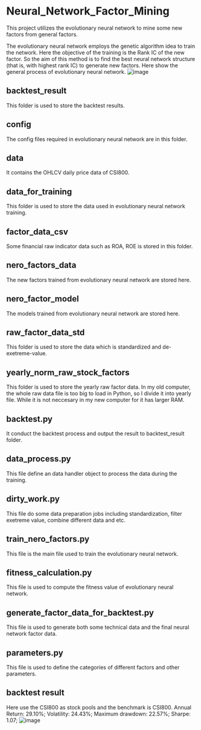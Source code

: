 # Neural_Network_Factor_Mining

This project utilizes the evolutionary neural network to mine some new factors from general factors.

The evolutionary neural network employs the genetic algorithm idea to train the network. Here the objective of the training is the Rank IC of the new factor. So the aim of this method is to find the best neural network structure (that is, with highest rank IC) to generate new factors. Here show the general process of evolutionary neural network.
![image](https://github.com/algo21-220040022/Neural_Network_Factor_Mining/blob/main/picture/evolution%20neural%20network.jpg)

## backtest_result
This folder is used to store the backtest results.

## config
The config files required in evolutionary neural network are in this folder.

## data
It contains the OHLCV daily price data of CSI800.

## data_for_training
This folder is used to store the data used in evolutionary neural network training.

## factor_data_csv
Some financial raw indicator data such as ROA, ROE is stored in this folder.

## nero_factors_data
The new factors trained from evolutionary neural network are stored here.

## nero_factor_model
The models trained from evolutionary neural network are stored here.

## raw_factor_data_std
This folder is used to store the data which is standardized and de-exetreme-value.

## yearly_norm_raw_stock_factors
This folder is used to store the yearly raw factor data. In my old computer, the whole raw data file is too big to load in Python, so I divide it into yearly file. While it is not neccesary in my new computer for it has larger RAM.

## backtest.py
It conduct the backtest process and output the result to backtest_result folder.

## data_process.py
This file define an data handler object to process the data during the training.

## dirty_work.py
This file do some data preparation jobs including standardization, filter exetreme value, combine different data and etc.

## train_nero_factors.py
This file is the main file used to train the evolutionary neural network.

## fitness_calculation.py
This file is used to compute the fitness value of evolutionary neural network.

## generate_factor_data_for_backtest.py
This file is used to generate both some technical data and the final neural network factor data.

## parameters.py
This file is used to define the categories of different factors and other parameters.

## backtest result
Here use the CSI800 as stock pools and the benchmark is CSI800.
Annual Return: 29.10%; Volatility: 24.43%; Maximum drawdown: 22.57%; Sharpe: 1.07;
![image](https://github.com/algo21-220040022/Neural_Network_Factor_Mining/blob/main/picture/backtest_reuslt.png.png)

